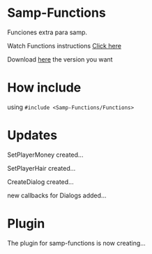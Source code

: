 # Samp-Functions
Funciones extra para samp.

Watch Functions instructions [Click here](https://github.com/NicolasNeg/Samp-Functions/wiki/Functions)

Download [here](https://github.com/NicolasNeg/Samp-Functions/releases) the version you want

# How include

using `#include <Samp-Functions/Functions>`

# Updates
SetPlayerMoney created...

SetPlayerHair created...

CreateDialog created...

new callbacks for Dialogs added...

# Plugin
The plugin for samp-functions is now creating...



